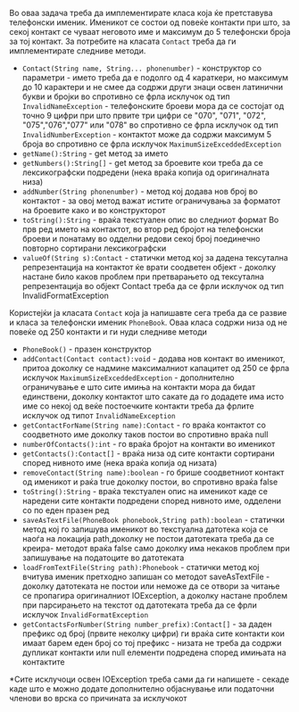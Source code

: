 Во оваа задача треба да имплементирате класа која ќе претставува телефонски именик. Именикот се состои од повеќе контакти при што, за секој контакт се чуваат неговото име и максимум до 5 телефонски броја за тој контакт. За потребите на класата `Contact` треба да ги имплементирате следниве методи.

 - `Contact(String name, String... phonenumber)` - конструктор со параметри - името треба да е подолго од 4 караткери, но максимум до 10 карактери и не смее да содржи други знаци освен латинични букви и бројки во спротивно се фрла исклучок од тип `InvalidNameException` - телефонските броеви мора да се состојат од точно 9 цифри при што првите три цифри се "070", "071", "072", "075","076","077" или "078" во спротивно се фрла исклучок од тип `InvalidNumberException` - контактот може да содржи максимум 5 броја во спротивно се фрла исклучок `MaximumSizeExceddedException`
 - `getName():String` - get метод за името
 - `getNumbers():String[]` - get метод за броевите кои треба да се лексикографски подредени (нека враќа копија од оригиналната низа)
 - `addNumber(String phonenumber)` - метод кој додава нов број во контактот - за овој метод важат истите ограничувања за форматот на броевите како и во конструкторот
 - `toString():String` - враќа текстуален опис во следниот формат Во прв ред името на контактот, во втор ред бројот на телефонски броеви и понатаму во одделни редови секој број поединечно повторно сортирани лексикографски
 - `valueOf(String s):Contact` - статички метод кој за дадена тексутална репрезентација на контактот ќе врати соодветен објект - доколку настане било каков проблем при претварањето од тексутална репрезентација во објект Contact треба да се фрли исклучок од тип InvalidFormatException

Користејќи ја класата `Contact` која ја напишавте сега треба да се развие и класа за телефонски именик `PhoneBook`. Оваа класа содржи низа од не повеќе од 250 контакти и ги нуди следниве методи

 - `PhoneBook()` - празен конструктор
 - `addContact(Contact contact):void` - додава нов контакт во именикот, притоа доколку се надмине максималниот капацитет од 250 се фрла исклучок `MaximumSizeExceddedException` - дополнително ограничување е што сите имиња на контакти мора да бидат единствени, доколку контактот што сакате да го додадете има исто име со некој од веќе постоечките контакти треба да фрлите исклучок од типот `InvalidNameException`
 - `getContactForName(String name):Contact` - го враќа контактот со соодветното име доколку таков постои во спротивно враќа null
 - `numberOfContacts():int` - го враќа бројот на контакти во именикот
 - `getContacts():Contact[]` - враќа низа од сите контакти сортирани според нивното име (нека враќа копија од низата)
 - `removeContact(String name):boolean` - го брише соодветниот контакт од именикот и раќа true доколку постои, во спротивно враќа false
 - `toString():String` - враќа текстуален опис на именикот каде се наредени сите контакти подредени според нивното име, одделени со по еден празен ред
 - `saveAsTextFile(PhoneBook phonebook,String path):boolean` - статички метод кој го запишува именикот во текстуална датотека која се наоѓа на локација path,доколку не постои датотеката треба да се креира- методот враќа false само доколку има некаков проблем при запишување на податоците во датотеката
 - `loadFromTextFile(String path):Phonebook` - статички метод кој вчитува именик претходно запишан со методот saveAsTextFile - доколку датотеката не постои или неможе да се отвори за читање се пропагира оригиналниот IOException, а доколку настане проблем при парсирањето на текстот од датотеката треба да се фрли исклучок `InvalidFormatException`
 - `getContactsForNumber(String number_prefix):Contact[]` - за даден префикс од број (првите неколку цифри) ги враќа сите контакти кои имаат барем еден број со тој префикс - низата не треба да содржи дупликат контакти или null елементи подредена според имињата на контактите

*Сите исклучоци освен IOException треба сами да ги напишете - секаде каде што е можно додате дополнително објаснување или податочни членови во врска со причината за исклучокот
